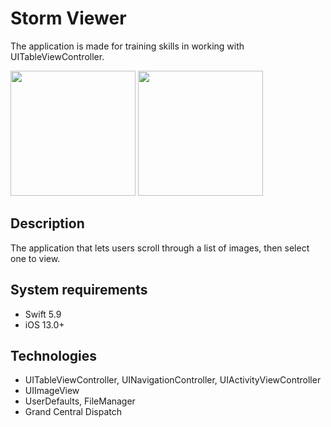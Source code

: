 # Storm Viewer
The application is made for training skills in working with UITableViewController.

<img src="https://github.com/user-attachments/assets/2e94ef9a-325d-435a-a358-1f788b70a6d3" width="200">
<img src="https://github.com/user-attachments/assets/922a1fe8-7766-496b-99e9-89822dfc3a46" width="200">

## Description
The application that lets users scroll through a list of images, then select one to view.
## System requirements
* Swift 5.9
* iOS 13.0+
## Technologies
* UITableViewController, UINavigationController, UIActivityViewController
* UIImageView
* UserDefaults, FileManager
* Grand Central Dispatch
